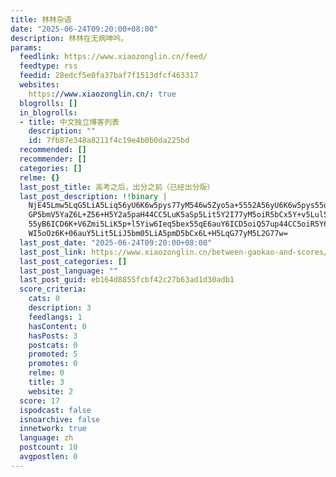```yaml
---
title: 林林杂语
date: "2025-06-24T09:20:00+08:00"
description: 林林在无病呻吟。
params:
  feedlink: https://www.xiaozonglin.cn/feed/
  feedtype: rss
  feedid: 28edcf5e0fa37baf7f1513dfcf463317
  websites:
    https://www.xiaozonglin.cn/: true
  blogrolls: []
  in_blogrolls:
  - title: 中文独立博客列表
    description: ""
    id: 7fb87e348a8211f4c19e4b0b0da225bd
  recommended: []
  recommender: []
  categories: []
  relme: {}
  last_post_title: 高考之后，出分之前（已经出分版）
  last_post_description: !!binary |
    NjE45Lmw5LqG5LiA5Liq56yU6K6w5pys77yM546w5Zyo5a+5552A56yU6K6w5pys55qE5b
    GP5bmV5YaZ6L+Z56+H5Y2a5paH44CC5LuK5aSp5Lit5Y2I77yM5oiR5bCx5Y+v5Lul5Zyo
    55yB6ICD6K+V6Zmi5LiK5p+l5Yiw6Ieq5bex55qE6auY6ICD5oiQ57up44CC5oiR5Y6f5Y
    WI5oOz6K+06auY5Lit5LiJ5bm05LiA5pmD5bCx6L+H5LqG77yM5L2G77w=
  last_post_date: "2025-06-24T09:20:00+08:00"
  last_post_link: https://www.xiaozonglin.cn/between-gaokao-and-scores/
  last_post_categories: []
  last_post_language: ""
  last_post_guid: eb164d8855fcbf42c27b63ad1d30adb1
  score_criteria:
    cats: 0
    description: 3
    feedlangs: 1
    hasContent: 0
    hasPosts: 3
    postcats: 0
    promoted: 5
    promotes: 0
    relme: 0
    title: 3
    website: 2
  score: 17
  ispodcast: false
  isnoarchive: false
  innetwork: true
  language: zh
  postcount: 10
  avgpostlen: 0
---
```

